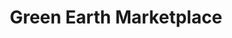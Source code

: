---
title: "Green Earth Marketplace"
url: /emmaus/green-earth-marketplace/
shop: nutrition supplements
---